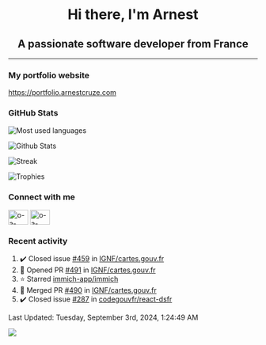 <h1 align="center">Hi there, I'm Arnest</h1>
<h2 align="center">A passionate software developer from France</h2>

---

### My portfolio website

https://portfolio.arnestcruze.com

### GitHub Stats

![Most used languages](https://github-readme-stats.vercel.app/api/top-langs/?username=ocruze&langs_count=10&layout=compact&hide=tsql)

![Github Stats](https://github-readme-stats.vercel.app/api?username=ocruze&count_private=true&show_icons=true&title_color=fff&text_color=fff&bg_color=30,36d1dc,904e95)

![Streak](https://github-readme-streak-stats.herokuapp.com/?user=ocruze&)

![Trophies](https://github-profile-trophy.vercel.app/?username=ocruze)

### Connect with me

<p align="left">
  <a href="mailto:o.cruze@live.com" target="blank"><img align="center" src="https://upload.wikimedia.org/wikipedia/commons/d/df/Microsoft_Office_Outlook_%282018%E2%80%93present%29.svg" alt="o-a-cruze" height="30" width="40" /></a>
  <a href="https://linkedin.com/in/o-a-cruze" target="blank"><img align="center" src="https://raw.githubusercontent.com/rahuldkjain/github-profile-readme-generator/master/src/images/icons/Social/linked-in-alt.svg" alt="o-a-cruze" height="30" width="40" /></a>
</p>

### Recent activity

<!--RECENT_ACTIVITY:start-->
1. ✔️ Closed issue [#459](https://github.com/IGNF/cartes.gouv.fr/issues/459) in [IGNF/cartes.gouv.fr](https://github.com/IGNF/cartes.gouv.fr)
2. 💪 Opened PR [#491](https://github.com/IGNF/cartes.gouv.fr/pull/491) in [IGNF/cartes.gouv.fr](https://github.com/IGNF/cartes.gouv.fr)
3. ⭐ Starred [immich-app/immich](https://github.com/immich-app/immich)
4. 🎉 Merged PR [#490](https://github.com/IGNF/cartes.gouv.fr/pull/490) in [IGNF/cartes.gouv.fr](https://github.com/IGNF/cartes.gouv.fr)
5. ✔️ Closed issue [#287](https://github.com/codegouvfr/react-dsfr/issues/287) in [codegouvfr/react-dsfr](https://github.com/codegouvfr/react-dsfr)
<!--RECENT_ACTIVITY:end-->

<!--RECENT_ACTIVITY:last_update-->
Last Updated: Tuesday, September 3rd, 2024, 1:24:49 AM
<!--RECENT_ACTIVITY:last_update_end-->

[![](https://visitcount.itsvg.in/api?id=ocruze&label=Profile%20Views&pretty=false)](https://visitcount.itsvg.in)
